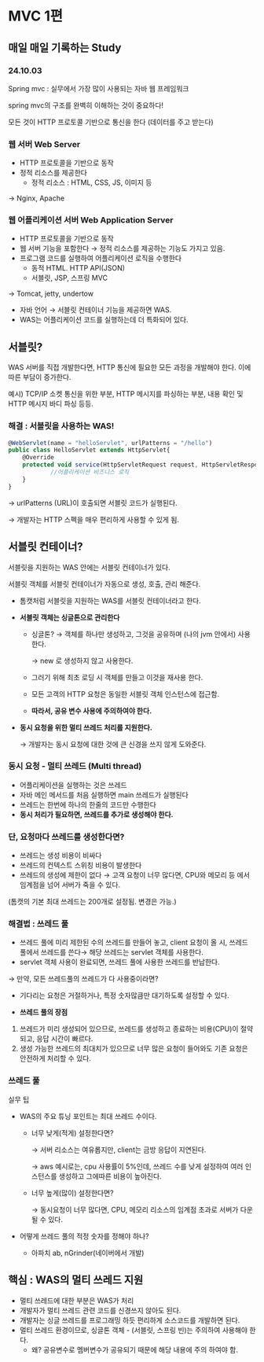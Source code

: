 # MVC 1편

## 매일 매일 기록하는 Study

### 24.10.03

Spring mvc : 실무에서 가장 많이 사용되는 자바 웹 프레임워크

spring mvc의 구조를 완벽히 이해하는 것이 중요하다!

모든 것이 HTTP 프로토콜 기반으로 통신을 한다 (데이터를 주고 받는다)

### 웹 서버 Web Server

- HTTP 프로토콜을 기반으로 동작
- 정적 리소스를 제공한다
    - 정적 리소스 : HTML, CSS, JS, 이미지 등

→ Nginx, Apache

### 웹 어플리케이션 서버 Web Application Server

- HTTP 프로토콜을 기반으로 동작
- 웹 서버 기능을 포함한다 → 정적 리소스를 제공하는 기능도 가지고 있음.
- 프로그램 코드를 실행하여 어플리케이션 로직을 수행한다
    - 동적 HTML. HTTP API(JSON)
    - 서블릿, JSP, 스프링 MVC

→ Tomcat, jetty, undertow

- 자바 언어 → 서블릿 컨테이너 기능을 제공하면 WAS.
- WAS는 어플리케이션 코드를 실행하는데 더 특화되어 있다.

## 서블릿?

WAS 서버를 직접 개발한다면, HTTP 통신에 필요한 모든 과정을 개발해야 한다. 이에 따른 부담이 증가한다.

예시) TCP/IP 소켓 통신을 위한 부분, HTTP 메시지를 파싱하는 부분, 내용 확인 및 HTTP 메시지 바디 파싱 등등.

### 해결 : 서블릿을 사용하는 WAS!

```jsx
@WebServlet(name = "helloServlet", urlPatterns = "/hello")
public class HelloServlet extends HttpServlet{
	@Override
	protected void service(HttpServletRequest request, HttpServletResponse response){
			//어플리케이션 비즈니스 로직
	}
}
```

→ urlPatterns (URL)이 호출되면 서블릿 코드가 실행된다.

→ 개발자는 HTTP 스펙을 매우 편리하게 사용할 수 있게 됨.

## 서블릿 컨테이너?

서블릿을 지원하는 WAS 안에는 서블릿 컨테이너가 있다.

서블릿 객체를 서블릿 컨테이너가 자동으로 생성, 호출, 관리 해준다.

- 톰캣처럼 서블릿을 지원하는 WAS를 서블릿 컨테이너라고 한다.
- **서블릿 객체는 싱글톤으로 관리한다**
    - 싱글톤? → 객체를 하나만 생성하고, 그것을 공유하며 (나의 jvm 안에서) 사용한다.
        
        → new 로 생성하지 않고 사용한다.
        
    - 그러기 위해 최초 로딩 시 객체를 만들고 이것을 재사용 한다.
    - 모든 고객의 HTTP 요청은 동일한 서블릿 객체 인스턴스에 접근함.
    - **따라서, 공유 변수 사용에 주의하여야 한다.**
- **동시 요청을 위한 멀티 쓰레드 처리를 지원한다.**
    
    → 개발자는 동시 요청에 대한 것에 큰 신경을 쓰지 않게 도와준다.
    

### 동시 요청 - 멀티 쓰레드 (Multi thread)

- 어플리케이션을 실행하는 것은 쓰레드
- 자바 메인 메서드를 처음 실행하면 main 쓰레드가 실행된다
- 쓰레드는 한번에 하나의 한줄의 코드만 수행한다
- **동시 처리가 필요하면, 쓰레드를 추가로 생성해야 한다.**

### 단, 요청마다 쓰레드를 생성한다면?

- 쓰레드는 생성 비용이 비싸다
- 쓰레드의 컨텍스트 스위칭 비용이 발생한다
- 쓰레드의 생성에 제한이 없다 → 고객 요청이 너무 많다면, CPU와 메모리 등 에서 임계점을 넘어 서버가 죽을 수 있다.

(톰캣의 기본 최대 쓰레드는 200개로 설정됨. 변경은 가능.)

### 해결법 : 쓰레드 풀

- 쓰레드 풀에 미리 제한된 수의 쓰레드를 만들어 놓고, client 요청이 올 시, 쓰레드 풀에서 쓰레드를 쓴다→ 해당 쓰레드는 servlet 객체를 사용한다.
- servlet 객체 사용이 완료되면, 쓰레드 풀에 사용한 쓰레드를 반납한다.

→ 만약, 모든 쓰레드풀의 쓰레드가 다 사용중이라면?

- 기다리는 요청은 거절하거나, 특정 숫자많큼만 대기하도록 설정할 수 있다.

- **쓰레드 풀의 장점**
1.  쓰레드가 미리 생성되어 있으므로, 쓰레드를 생성하고 종료하는 비용(CPU)이 절약되고, 응답 시간이 빠르다.
2. 생성 가능한 쓰레드의 최대치가 있으므로 너무 많은 요청이 들어와도 기존 요청은 안전하게 처리할 수 있다.

### 쓰레드 풀

실무 팁

- WAS의 주요 튜닝 포인트는 최대 쓰레드 수이다.
    - 너무 낮게(적게) 설정한다면?
        
        → 서버 리소스는 여유롭지만, client는 금방 응답이 지연된다.
        
        → aws 예시로는, cpu 사용률이 5%인데, 쓰레드 수를 낮게 설정하여 여러 인스턴스를 생성하고 그에따른 비용이 높아진다.
        
    - 너무 높게(많이) 설정한다면?
        
        → 동시요청이 너무 많다면, CPU, 메모리 리소스의 임계점 초과로 서버가 다운될 수 있다.
        
- 어떻게 쓰레드 풀의 적정 숫자를 정해야 하나?
    - 아파치 ab, nGrinder(네이버에서 개발)

## 핵심 : WAS의 멀티 쓰레드 지원

- 멀티 쓰레드에 대한 부분은 WAS가 처리
- 개발자가 멀티 쓰레드 관련 코드를 신경쓰지 않아도 된다.
- 개발자는 싱글 쓰레드를 프로그래밍 하듯 편리하게 소스코드를 개발하면 된다.
- 멀티 쓰레드 환경이므로, 싱글톤 객체 - (서블릿, 스프링 빈)는 주의하여 사용해야 한다.
    - 왜? 공유변수로 멤버변수가 공유되기 때문에 해당 내용에 주의 하여야 함.